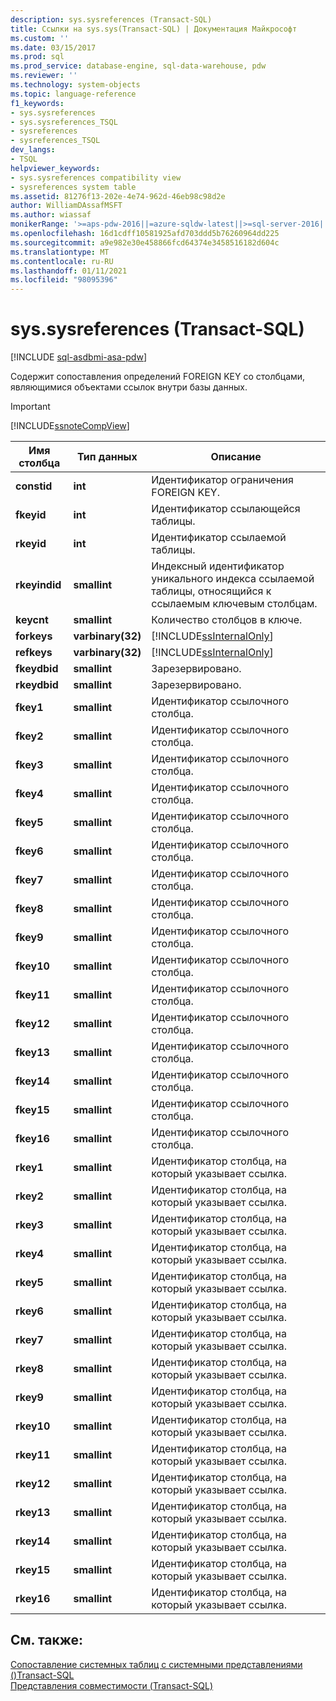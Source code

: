 ```yaml
---
description: sys.sysreferences (Transact-SQL)
title: Ссылки на sys.sys(Transact-SQL) | Документация Майкрософт
ms.custom: ''
ms.date: 03/15/2017
ms.prod: sql
ms.prod_service: database-engine, sql-data-warehouse, pdw
ms.reviewer: ''
ms.technology: system-objects
ms.topic: language-reference
f1_keywords:
- sys.sysreferences
- sys.sysreferences_TSQL
- sysreferences
- sysreferences_TSQL
dev_langs:
- TSQL
helpviewer_keywords:
- sys.sysreferences compatibility view
- sysreferences system table
ms.assetid: 81276f13-202e-4e74-962d-46eb98c98d2e
author: WilliamDAssafMSFT
ms.author: wiassaf
monikerRange: '>=aps-pdw-2016||=azure-sqldw-latest||>=sql-server-2016||>=sql-server-linux-2017||=azuresqldb-mi-current'
ms.openlocfilehash: 16d1cdff10581925afd703ddd5b76260964dd225
ms.sourcegitcommit: a9e982e30e458866fcd64374e3458516182d604c
ms.translationtype: MT
ms.contentlocale: ru-RU
ms.lasthandoff: 01/11/2021
ms.locfileid: "98095396"
---
```

# <a name="syssysreferences-transact-sql"></a>sys.sysreferences (Transact-SQL)
[!INCLUDE [sql-asdbmi-asa-pdw](../../includes/applies-to-version/sql-asdbmi-asa-pdw.md)]

  Содержит сопоставления определений FOREIGN KEY со столбцами, являющимися объектами ссылок внутри базы данных.  
  
> [!IMPORTANT]  
>  [!INCLUDE[ssnoteCompView](../../includes/ssnotecompview-md.md)]  
  
|Имя столбца|Тип данных|Описание|  
|-----------------|---------------|-----------------|  
|**constid**|**int**|Идентификатор ограничения FOREIGN KEY.|  
|**fkeyid**|**int**|Идентификатор ссылающейся таблицы.|  
|**rkeyid**|**int**|Идентификатор ссылаемой таблицы.|  
|**rkeyindid**|**smallint**|Индексный идентификатор уникального индекса ссылаемой таблицы, относящийся к ссылаемым ключевым столбцам.|  
|**keycnt**|**smallint**|Количество столбцов в ключе.|  
|**forkeys**|**varbinary(32)**|[!INCLUDE[ssInternalOnly](../../includes/ssinternalonly-md.md)]|  
|**refkeys**|**varbinary(32)**|[!INCLUDE[ssInternalOnly](../../includes/ssinternalonly-md.md)]|  
|**fkeydbid**|**smallint**|Зарезервировано.|  
|**rkeydbid**|**smallint**|Зарезервировано.|  
|**fkey1**|**smallint**|Идентификатор ссылочного столбца.|  
|**fkey2**|**smallint**|Идентификатор ссылочного столбца.|  
|**fkey3**|**smallint**|Идентификатор ссылочного столбца.|  
|**fkey4**|**smallint**|Идентификатор ссылочного столбца.|  
|**fkey5**|**smallint**|Идентификатор ссылочного столбца.|  
|**fkey6**|**smallint**|Идентификатор ссылочного столбца.|  
|**fkey7**|**smallint**|Идентификатор ссылочного столбца.|  
|**fkey8**|**smallint**|Идентификатор ссылочного столбца.|  
|**fkey9**|**smallint**|Идентификатор ссылочного столбца.|  
|**fkey10**|**smallint**|Идентификатор ссылочного столбца.|  
|**fkey11**|**smallint**|Идентификатор ссылочного столбца.|  
|**fkey12**|**smallint**|Идентификатор ссылочного столбца.|  
|**fkey13**|**smallint**|Идентификатор ссылочного столбца.|  
|**fkey14**|**smallint**|Идентификатор ссылочного столбца.|  
|**fkey15**|**smallint**|Идентификатор ссылочного столбца.|  
|**fkey16**|**smallint**|Идентификатор ссылочного столбца.|  
|**rkey1**|**smallint**|Идентификатор столбца, на который указывает ссылка.|  
|**rkey2**|**smallint**|Идентификатор столбца, на который указывает ссылка.|  
|**rkey3**|**smallint**|Идентификатор столбца, на который указывает ссылка.|  
|**rkey4**|**smallint**|Идентификатор столбца, на который указывает ссылка.|  
|**rkey5**|**smallint**|Идентификатор столбца, на который указывает ссылка.|  
|**rkey6**|**smallint**|Идентификатор столбца, на который указывает ссылка.|  
|**rkey7**|**smallint**|Идентификатор столбца, на который указывает ссылка.|  
|**rkey8**|**smallint**|Идентификатор столбца, на который указывает ссылка.|  
|**rkey9**|**smallint**|Идентификатор столбца, на который указывает ссылка.|  
|**rkey10**|**smallint**|Идентификатор столбца, на который указывает ссылка.|  
|**rkey11**|**smallint**|Идентификатор столбца, на который указывает ссылка.|  
|**rkey12**|**smallint**|Идентификатор столбца, на который указывает ссылка.|  
|**rkey13**|**smallint**|Идентификатор столбца, на который указывает ссылка.|  
|**rkey14**|**smallint**|Идентификатор столбца, на который указывает ссылка.|  
|**rkey15**|**smallint**|Идентификатор столбца, на который указывает ссылка.|  
|**rkey16**|**smallint**|Идентификатор столбца, на который указывает ссылка.|  
  
## <a name="see-also"></a>См. также:  
 [Сопоставление системных таблиц с системными представлениями &#40;&#41;Transact-SQL ](../../relational-databases/system-tables/mapping-system-tables-to-system-views-transact-sql.md)   
 [Представления совместимости (Transact-SQL)](~/relational-databases/system-compatibility-views/system-compatibility-views-transact-sql.md)  
  
  
